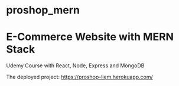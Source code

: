 # proshop_mern
# E-Commerce Website with MERN Stack

Udemy Course with React, Node, Express and MongoDB

The deployed project: https://proshop-liem.herokuapp.com/


